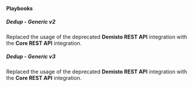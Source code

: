
#### Playbooks

##### Dedup - Generic v2

Replaced the usage of the deprecated **Demisto REST API** integration with the **Core REST API** integration.
##### Dedup - Generic v3

Replaced the usage of the deprecated **Demisto REST API** integration with the **Core REST API** integration.
